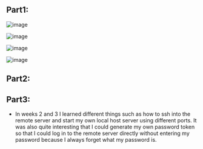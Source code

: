 ## Part1:

![image](https://github.com/Sam110120/cse15l-lab-report2/assets/71369089/59407094-f852-4bbb-b6ce-acbfb119335f)

![image](https://github.com/Sam110120/cse15l-lab-report2/assets/71369089/d745895d-2b68-4c5d-aa50-3deb21fcc69c)

![image](https://github.com/Sam110120/cse15l-lab-report2/assets/71369089/0f64db76-dba1-4bd3-b8bd-e16ef4ffd687)

![image](https://github.com/Sam110120/cse15l-lab-report2/assets/71369089/fe1ec8ad-c9d9-44ec-a127-f1158d391afe)


## Part2:

## Part3: 

* In weeks 2 and 3 I learned different things such as how to ssh into the remote server and start my own local host server using different ports. It was also quite interesting that I could generate my own password token so that I could log in to the remote server directly without entering my password because I always forget what my password is.
